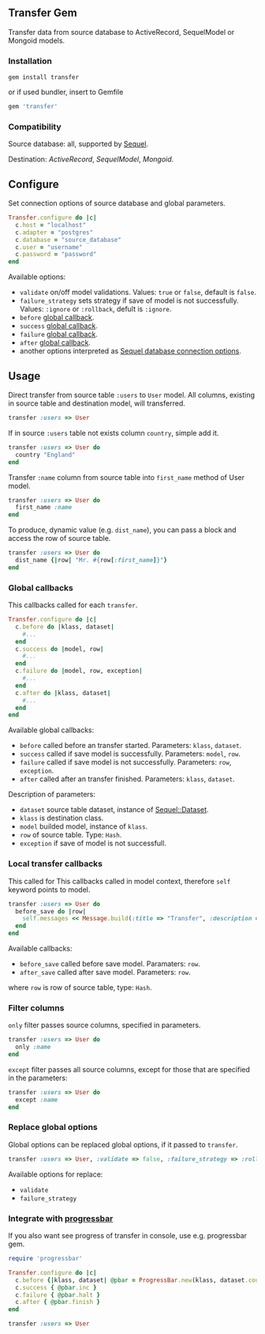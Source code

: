 ## Transfer Gem
Transfer data from source database to ActiveRecord, SequelModel or Mongoid models.

### Installation

```console
gem install transfer
```
or if used bundler, insert to Gemfile

```ruby
gem 'transfer'
```

### Compatibility
Source database: all, supported by [Sequel](http://sequel.rubyforge.org/documentation.html).

Destination: *ActiveRecord*, *SequelModel*, *Mongoid*.


## Configure
Set connection options of source database and global parameters.

```ruby
Transfer.configure do |c|
  c.host = "localhost"
  c.adapter = "postgres"
  c.database = "source_database"
  c.user = "username"
  c.password = "password"
end
```

Available options:

* `validate` on/off model validations. Values: `true` or `false`, default is `false`.
* `failure_strategy` sets strategy if save of model is not successfully. Values: `:ignore` or `:rollback`, defult is `:ignore`.
* `before` [global callback](#global_callbacks).
* `success` [global callback](#global_callbacks).
* `failure` [global callback](#global_callbacks).
* `after` [global callback](#global_callbacks).
* another options interpreted as [Sequel database connection options](http://sequel.rubyforge.org/rdoc/files/doc/opening_databases_rdoc.html).


## Usage
Direct transfer from source table `:users` to `User` model. All columns, existing in source table and destination model, will transferred.

```ruby
transfer :users => User
```

If in source `:users` table not exists column `country`, simple add it.

```ruby
transfer :users => User do
  country "England"
end
```
Transfer `:name` column from source table into `first_name` method of User model.

```ruby
transfer :users => User do
  first_name :name
end
```
To produce, dynamic value (e.g. `dist_name`), you can pass a block and access the row of source table.

```ruby
transfer :users => User do
  dist_name {|row| "Mr. #{row[:first_name]}"}
end
```

### Global callbacks <a name="global_callbacks"/>
This callbacks called for each `transfer`.

```ruby
Transfer.configure do |c|
  c.before do |klass, dataset|
    #...
  end
  c.success do |model, row|
    #...
  end
  c.failure do |model, row, exception|
    #...
  end
  c.after do |klass, dataset|
    #...
  end
end
```
Available global callbacks:

* `before` called before an transfer started. Parameters: `klass`, `dataset`.
* `success` called if save model is successfully. Parameters: `model`, `row`.
* `failure` called if save model is not successfully. Parameters: `row`, `exception`.
* `after` called after an transfer finished. Parameters: `klass`, `dataset`.

Description of parameters:

* `dataset` source table dataset, instance of [Sequel::Dataset](http://sequel.rubyforge.org/rdoc/classes/Sequel/Dataset.html).
* `klass` is destination class.
* `model` builded model, instance of `klass`.
* `row` of source table. Type: `Hash`.
* `exception` if save of model is not successfull.


### Local transfer callbacks
This called for
This callbacks called in model context, therefore `self` keyword points to model.

```ruby
transfer :users => User do
  before_save do |row|
    self.messages << Message.build(:title => "Transfer", :description => "Welcome to new site, #{row[:fname]}!")
  end
end
```
Available callbacks:

* `before_save` called before save model. Paramaters: `row`.
* `after_save` called after save model. Parameters: `row`.

where `row` is row of source table, type: `Hash`.


### Filter columns
`only` filter passes source columns, specified in parameters.

```ruby
transfer :users => User do
  only :name
end
```
`except` filter passes all source columns, except for those that are specified in the parameters:

```ruby
transfer :users => User do
  except :name
end
```


### Replace global options
Global options can be replaced global options, if it passed to `transfer`.

```ruby
transfer :users => User, :validate => false, :failure_strategy => :rollback
```
Available options for replace:

* `validate`
* `failure_strategy`


### Integrate with [progressbar](https://github.com/peleteiro/progressbar)
If you also want see progress of transfer in console, use e.g. progressbar gem.

```ruby
require 'progressbar'

Transfer.configure do |c|
  c.before {|klass, dataset| @pbar = ProgressBar.new(klass, dataset.count) }
  c.success { @pbar.inc }
  c.failure { @pbar.halt }
  c.after { @pbar.finish }
end

transfer :users => User
```
